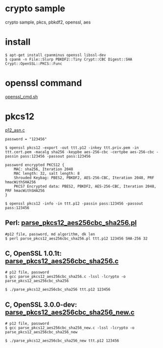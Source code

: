 # crypto sample

crypto sample, pkcs, pbkdf2, openssl, aes

# install

    $ apt-get install cpanminus openssl libssl-dev
    $ cpanm -n File::Slurp PBKDF2::Tiny Crypt::CBC Digest::SHA Crypt::OpenSSL::PKCS::Func 

# openssl command

[openssl_cmd.sh](openssl_cmd/openssl_cmd.sh)

# pkcs12

[p12_asn.c](https://github.com/openssl/openssl/blob/master/crypto/pkcs12/p12_asn.c)

    password = "123456"

    $ openssl pkcs12 -export -out ttt.p12 -inkey ttt.priv.pem -in ttt.cert.pem -macalg sha256 -keypbe aes-256-cbc -certpbe aes-256-cbc -passin pass:123456 -passout pass:123456

    password encrypted PKCS12 {
        MAC: sha256, Iteration 2048
        MAC length: 32, salt length: 8
        Shrouded Keybag: PBES2, PBKDF2, AES-256-CBC, Iteration 2048, PRF hmacWithSHA256
        PKCS7 Encrypted data: PBES2, PBKDF2, AES-256-CBC, Iteration 2048, PRF hmacWithSHA256
    }

    $ openssl pkcs12 -info -in ttt.p12 -passin pass:123456 -passout pass:123456


## Perl: [parse_pkcs12_aes256cbc_sha256.pl](pkcs12/parse_pkcs12_aes256cbc_sha256.pl)

    #p12 file, password, md algorithm, dk len
    $ perl parse_pkcs12_aes256cbc_sha256.pl ttt.p12 123456 SHA-256 32


## C, OpenSSL 1.0.1t: [parse_pkcs12_aes256cbc_sha256.c](pkcs12/parse_pkcs12_aes256cbc_sha256.c)

    # p12 file, password
    $ gcc parse_pkcs12_aes256cbc_sha256.c -lssl -lcrypto -o parse_pkcs12_aes256cbc_sha256

    $ ./parse_pkcs12_aes256cbc_sha256 ttt.p12 123456


## C, OpenSSL 3.0.0-dev: [parse_pkcs12_aes256cbc_sha256_new.c](pkcs12/parse_pkcs12_aes256cbc_sha256_new.c)

    # p12 file, password
    $ gcc parse_pkcs12_aes256cbc_sha256_new.c -lssl -lcrypto -o parse_pkcs12_aes256cbc_sha256_new

    $ ./parse_pkcs12_aes256cbc_sha256_new ttt.p12 123456
